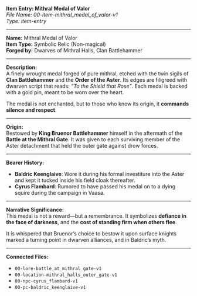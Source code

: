 **Item Entry: Mithral Medal of Valor**  
*File Name: 00-item-mithral_medal_of_valor-v1*  
*Type: item-entry*

---

**Name:** Mithral Medal of Valor  
**Item Type:** Symbolic Relic (Non-magical)  
**Forged by:** Dwarves of Mithral Halls, Clan Battlehammer

---

**Description:**  
A finely wrought medal forged of pure mithral, etched with the twin sigils of **Clan Battlehammer** and the **Order of the Aster**. Its edges are filigreed with dwarven script that reads: *“To the Shield that Rose”*. Each medal is backed with a gold pin, meant to be worn over the heart.

The medal is not enchanted, but to those who know its origin, it **commands silence and respect**.

---

**Origin:**  
Bestowed by **King Bruenor Battlehammer** himself in the aftermath of the **Battle at the Mithral Gate**. It was given to each surviving member of the Aster detachment that held the outer gate against drow forces.

---

**Bearer History:**  
- **Baldric Keenglaive**: Wore it during his formal investiture into the Aster and kept it tucked inside his field cloak thereafter.  
- **Cyrus Flambard**: Rumored to have passed his medal on to a dying squire during the campaign in Vaasa.

---

**Narrative Significance:**  
This medal is not a reward—but a remembrance. It symbolizes **defiance in the face of darkness**, and the **cost of standing firm when others flee**.

It is whispered that Bruenor’s choice to bestow it upon surface knights marked a turning point in dwarven alliances, and in Baldric’s myth.

---

**Connected Files:**  
- `00-lore-battle_at_mithral_gate-v1`  
- `00-location-mithral_halls_outer_gate-v1`  
- `00-npc-cyrus_flambard-v1`  
- `00-pc-baldric_keenglaive-v1`